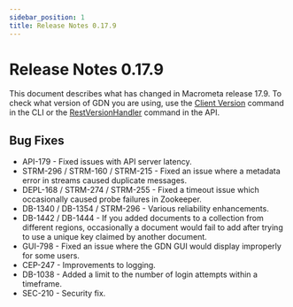 ```yaml
---
sidebar_position: 1
title: Release Notes 0.17.9
---
```


# Release Notes 0.17.9

This document describes what has changed in Macrometa release 17.9. To check what version of GDN you are using, use the [Client Version](https://macrometa.com/docs/cli/client-version-cli.md) command in the CLI or the [RestVersionHandler](https://macrometa.com/docs/api#/operations/RestVersionHandler) command in the API.

## Bug Fixes

* API-179 - Fixed issues with API server latency.
* STRM-296 / STRM-160 / STRM-215 - Fixed an issue where a metadata error in streams caused duplicate messages.
* DEPL-168 / STRM-274 / STRM-255 - Fixed a timeout issue which occasionally caused probe failures in Zookeeper.
* DB-1340 / DB-1354 / STRM-296 - Various reliability enhancements.
* DB-1442 / DB-1444 - If you added documents to a collection from different regions, occasionally a document would fail to add after trying to use a unique key claimed by another document.
* GUI-798 - Fixed an issue where the GDN GUI would display improperly for some users.
* CEP-247 - Improvements to logging.
* DB-1038 - Added a limit to the number of login attempts within a timeframe.
* SEC-210 - Security fix.
